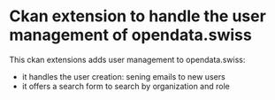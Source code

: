 # Ckan extension to handle the user management of opendata.swiss

This ckan extensions adds user management to opendata.swiss:

- it handles the user creation: sening emails to new users
- it offers a search form to search by organization and role

